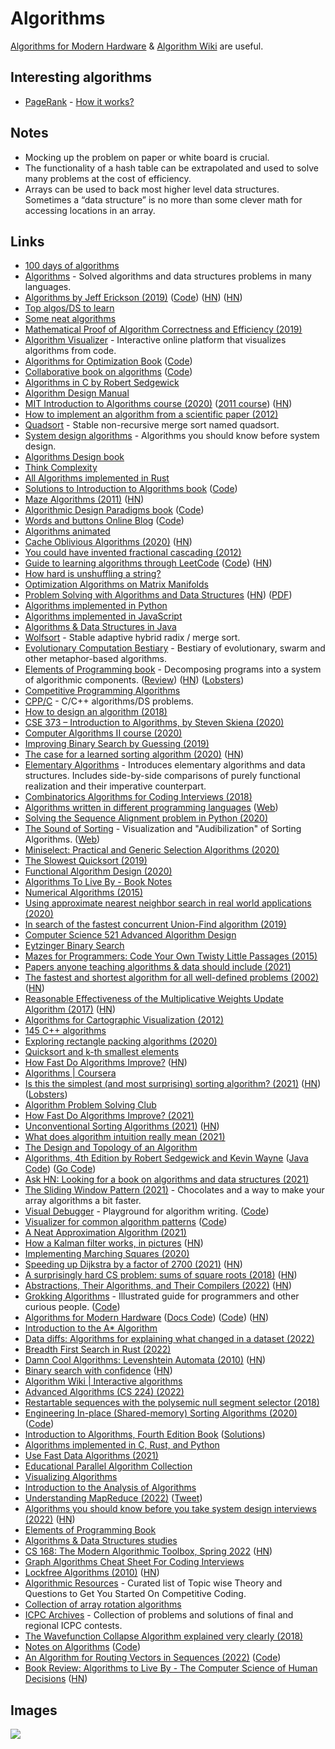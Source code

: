 # Algorithms

[Algorithms for Modern Hardware](https://en.algorithmica.org/hpc/) & [Algorithm Wiki](https://thimbleby.gitlab.io/algorithm-wiki-site/) are useful.

## Interesting algorithms

- [PageRank](http://en.wikipedia.org/wiki/PageRank) - [How it works?](http://qr.ae/TUpCVB)

## Notes

- Mocking up the problem on paper or white board is crucial.
- The functionality of a hash table can be extrapolated and used to solve many problems at the cost of efficiency.
- Arrays can be used to back most higher level data structures. Sometimes a “data structure” is no more than some clever math for accessing locations in an array.

## Links

- [100 days of algorithms](https://github.com/coells/100days)
- [Algorithms](https://github.com/marcosfede/algorithms) - Solved algorithms and data structures problems in many languages.
- [Algorithms by Jeff Erickson (2019)](https://jeffe.cs.illinois.edu/teaching/algorithms/) ([Code](https://github.com/jeffgerickson/algorithms)) ([HN](https://news.ycombinator.com/item?id=26074289)) ([HN](https://news.ycombinator.com/item?id=32106761))
- [Top algos/DS to learn](https://www.reddit.com/r/compsci/comments/5uz9lb/top_algorithmsdata_structuresconcepts_every/ddy8azz/)
- [Some neat algorithms](https://www.nayuki.io/category/programming)
- [Mathematical Proof of Algorithm Correctness and Efficiency (2019)](https://stackabuse.com/mathematical-proof-of-algorithm-correctness-and-efficiency/)
- [Algorithm Visualizer](https://github.com/algorithm-visualizer/algorithm-visualizer) - Interactive online platform that visualizes algorithms from code.
- [Algorithms for Optimization Book](https://mitpress.mit.edu/books/algorithms-optimization) ([Code](https://github.com/sisl/algforopt-notebooks))
- [Collaborative book on algorithms](https://www.algorithm-archive.org/) ([Code](https://github.com/algorithm-archivists/algorithm-archive))
- [Algorithms in C by Robert Sedgewick](http://index-of.co.uk/Algorithms/Algorithms%20in%20C.pdf)
- [Algorithm Design Manual](http://mimoza.marmara.edu.tr/~msakalli/cse706_12/SkienaTheAlgorithmDesignManual.pdf)
- [MIT Introduction to Algorithms course (2020)](https://ocw.mit.edu/courses/6-006-introduction-to-algorithms-spring-2020/) ([2011 course](https://ocw.mit.edu/courses/electrical-engineering-and-computer-science/6-006-introduction-to-algorithms-fall-2011/)) ([HN](https://news.ycombinator.com/item?id=32875396))
- [How to implement an algorithm from a scientific paper (2012)](http://codecapsule.com/2012/01/18/how-to-implement-a-paper/)
- [Quadsort](https://github.com/scandum/quadsort) - Stable non-recursive merge sort named quadsort.
- [System design algorithms](https://github.com/resumejob/system-design-algorithms) - Algorithms you should know before system design.
- [Algorithms Design book](http://www.cs.sjtu.edu.cn/~jiangli/teaching/CS222/files/materials/Algorithm%20Design.pdf)
- [Think Complexity](http://greenteapress.com/complexity/html/index.html)
- [All Algorithms implemented in Rust](https://github.com/TheAlgorithms/Rust)
- [Solutions to Introduction to Algorithms book](https://walkccc.github.io/CLRS/) ([Code](https://github.com/walkccc/CLRS))
- [Maze Algorithms (2011)](https://www.jamisbuck.org/mazes/) ([HN](https://news.ycombinator.com/item?id=23429368))
- [Algorithmic Design Paradigms book](https://page.skerritt.blog/algorithms/) ([Code](https://github.com/brandonskerritt/AlgorithmsBook))
- [Words and buttons Online Blog](https://wordsandbuttons.online/) ([Code](https://github.com/akalenuk/wordsandbuttons))
- [Algorithms animated](https://www.chrislaux.com/)
- [Cache Oblivious Algorithms (2020)](https://jiahai-feng.github.io/posts/cache-oblivious-algorithms/) ([HN](https://news.ycombinator.com/item?id=23662434))
- [You could have invented fractional cascading (2012)](http://blog.ezyang.com/2012/03/you-could-have-invented-fractional-cascading/)
- [Guide to learning algorithms through LeetCode](https://labuladong.gitbook.io/algo-en/) ([Code](https://github.com/labuladong/fucking-algorithm/tree/english)) ([HN](https://news.ycombinator.com/item?id=24167297))
- [How hard is unshuffling a string?](https://cstheory.stackexchange.com/questions/34/how-hard-is-unshuffling-a-string)
- [Optimization Algorithms on Matrix Manifolds](https://sites.uclouvain.be/absil/amsbook/)
- [Problem Solving with Algorithms and Data Structures](https://runestone.academy/runestone/books/published/pythonds/index.html) ([HN](https://news.ycombinator.com/item?id=24287622)) ([PDF](https://www.cs.auckland.ac.nz/compsci105s1c/resources/ProblemSolvingwithAlgorithmsandDataStructures.pdf))
- [Algorithms implemented in Python](https://github.com/TheAlgorithms/Python)
- [Algorithms implemented in JavaScript](https://github.com/TheAlgorithms/Javascript)
- [Algorithms & Data Structures in Java](https://github.com/williamfiset/Algorithms)
- [Wolfsort](https://github.com/scandum/wolfsort) - Stable adaptive hybrid radix / merge sort.
- [Evolutionary Computation Bestiary](https://github.com/fcampelo/EC-Bestiary) - Bestiary of evolutionary, swarm and other metaphor-based algorithms.
- [Elements of Programming book](http://elementsofprogramming.com/) - Decomposing programs into a system of algorithmic components. ([Review](http://www.pathsensitive.com/2020/09/book-review-elements-of-programmnig.html)) ([HN](https://news.ycombinator.com/item?id=24635947)) ([Lobsters](https://lobste.rs/s/bqnhbo/book_review_elements_programmnig))
- [Competitive Programming Algorithms](https://cp-algorithms.com/)
- [CPP/C](https://github.com/akshitagit/CPP) - C/C++ algorithms/DS problems.
- [How to design an algorithm (2018)](https://www.adamconrad.dev/blog/how-to-design-an-algorithm/)
- [CSE 373 – Introduction to Algorithms, by Steven Skiena (2020)](https://www.youtube.com/playlist?list=PLOtl7M3yp-DX6ic0HGT0PUX_wiNmkWkXx)
- [Computer Algorithms II course (2020)](http://homepages.math.uic.edu/~lreyzin/f20_mcs501/)
- [Improving Binary Search by Guessing (2019)](https://notebook.drmaciver.com/posts/2019-04-30-13:03.html)
- [The case for a learned sorting algorithm (2020)](https://blog.acolyer.org/2020/10/19/the-case-for-a-learned-sorting-algorithm/) ([HN](https://news.ycombinator.com/item?id=24823611))
- [Elementary Algorithms](https://github.com/liuxinyu95/AlgoXY) - Introduces elementary algorithms and data structures. Includes side-by-side comparisons of purely functional realization and their imperative counterpart.
- [Combinatorics Algorithms for Coding Interviews (2018)](https://sahandsaba.com/combinatorial-generation-for-coding-interviews-in-python.html)
- [Algorithms written in different programming languages](https://github.com/ZoranPandovski/al-go-rithms) ([Web](https://zoranpandovski.github.io/al-go-rithms/))
- [Solving the Sequence Alignment problem in Python (2020)](https://johnlekberg.com/blog/2020-10-25-seq-align.html)
- [The Sound of Sorting](https://github.com/bingmann/sound-of-sorting) - Visualization and "Audibilization" of Sorting Algorithms. ([Web](https://panthema.net/2013/sound-of-sorting/))
- [Miniselect: Practical and Generic Selection Algorithms (2020)](https://danlark.org/2020/11/11/miniselect-practical-and-generic-selection-algorithms/)
- [The Slowest Quicksort (2019)](https://chasewilson.dev/blog/slowest-quicksort/)
- [Functional Algorithm Design (2020)](https://blog.sigplan.org/2020/11/17/functional-algorithm-design-part-0/)
- [Algorithms To Live By - Book Notes](https://milofultz.com/2020/12/27/atlb-notes)
- [Numerical Algorithms (2015)](http://people.csail.mit.edu/jsolomon/share/book/numerical_book.pdf)
- [Using approximate nearest neighbor search in real world applications (2020)](https://blog.vespa.ai/using-approximate-nearest-neighbor-search-in-real-world-applications/)
- [In search of the fastest concurrent Union-Find algorithm (2019)](https://arxiv.org/pdf/1911.06347.pdf)
- [Computer Science 521 Advanced Algorithm Design](https://www.cs.princeton.edu/courses/archive/fall13/cos521/)
- [Eytzinger Binary Search](https://algorithmica.org/en/eytzinger)
- [Mazes for Programmers: Code Your Own Twisty Little Passages (2015)](https://pragprog.com/titles/jbmaze/mazes-for-programmers/)
- [Papers anyone teaching algorithms & data should include (2021)](https://twitter.com/XandaSchofield/status/1387513839449645056)
- [The fastest and shortest algorithm for all well-defined problems (2002)](https://arxiv.org/abs/cs/0206022) ([HN](https://news.ycombinator.com/item?id=27274897))
- [Reasonable Effectiveness of the Multiplicative Weights Update Algorithm (2017)](https://jeremykun.com/2017/02/27/the-reasonable-effectiveness-of-the-multiplicative-weights-update-algorithm/) ([HN](https://news.ycombinator.com/item?id=27728072))
- [Algorithms for Cartographic Visualization (2012)](https://www.win.tue.nl/~kverbeek/PhDThesis.pdf)
- [145 C++ algorithms](http://e-maxx.ru/algo/)
- [Exploring rectangle packing algorithms (2020)](https://www.david-colson.com/2020/03/10/exploring-rect-packing.html)
- [Quicksort and k-th smallest elements](https://apfelmus.nfshost.com/articles/quicksearch.html)
- [How Fast Do Algorithms Improve?](https://ieeexplore.ieee.org/stamp/stamp.jsp?tp=&arnumber=9540991) ([HN](https://news.ycombinator.com/item?id=28621057))
- [Algorithms | Coursera](https://www.coursera.org/specializations/algorithms)
- [Is this the simplest (and most surprising) sorting algorithm? (2021)](https://arxiv.org/abs/2110.01111) ([HN](https://news.ycombinator.com/item?id=28758106)) ([Lobsters](https://lobste.rs/s/gh1ngc/is_this_simplest_most_surprising_sorting))
- [Algorithm Problem Solving Club](https://offbeat.cc/blog/time-for-programming-puzzles.html)
- [How Fast Do Algorithms Improve? (2021)](https://ieeexplore.ieee.org/document/9540991)
- [Unconventional Sorting Algorithms (2021)](https://codingkaiser.blog/2021/10/20/most-bizzare-sorting-algorithms-you-will-ever-see/) ([HN](https://news.ycombinator.com/item?id=28946451))
- [What does algorithm intuition really mean (2021)](https://1pkg.github.io/posts/what_does_algorithm_intuition_really_mean/)
- [The Design and Topology of an Algorithm](https://www.densebit.com/posts/24)
- [Algorithms, 4th Edition by Robert Sedgewick and Kevin Wayne](https://algs4.cs.princeton.edu/home/) ([Java Code](https://algs4.cs.princeton.edu/code/)) ([Go Code](https://github.com/youngzhu/algs4-go))
- [Ask HN: Looking for a book on algorithms and data structures (2021)](https://news.ycombinator.com/item?id=29217252)
- [The Sliding Window Pattern (2021)](https://nan.fyi/sliding-window) - Chocolates and a way to make your array algorithms a bit faster.
- [Visual Debugger](https://playground.narendras.vercel.app/) - Playground for algorithm writing. ([Code](https://github.com/narendrasss/playground))
- [Visualizer for common algorithm patterns](https://visualizer-sepia.vercel.app/patterns/sliding-window/find-all-averages) ([Code](https://github.com/narendrasss/visualizer))
- [A Neat Approximation Algorithm (2021)](https://mht.wtf/post/min-deg-st/)
- [How a Kalman filter works, in pictures](https://www.bzarg.com/p/how-a-kalman-filter-works-in-pictures/) ([HN](https://news.ycombinator.com/item?id=29473271))
- [Implementing Marching Squares (2020)](http://jacobzelko.com/marching-squares/)
- [Speeding up Dijkstra by a factor of 2700 (2021)](https://blog.siraben.dev/2021/12/28/aoc-speedup.html) ([HN](https://news.ycombinator.com/item?id=29757176))
- [A surprisingly hard CS problem: sums of square roots (2018)](https://shlegeris.com/2018/10/23/sqrt.html) ([HN](https://news.ycombinator.com/item?id=30057582))
- [Abstractions, Their Algorithms, and Their Compilers (2022)](https://cacm.acm.org/magazines/2022/2/258231-abstractions-their-algorithms-and-their-compilers/fulltext) ([HN](https://news.ycombinator.com/item?id=30084470))
- [Grokking Algorithms](https://www.manning.com/books/grokking-algorithms) - Illustrated guide for programmers and other curious people. ([Code](https://github.com/egonSchiele/grokking_algorithms))
- [Algorithms for Modern Hardware](https://en.algorithmica.org/hpc/) ([Docs Code](https://github.com/algorithmica-org/algorithmica)) ([Code](https://github.com/sslotin/amh-code)) ([HN](https://news.ycombinator.com/item?id=30583808))
- [Introduction to the A\* Algorithm](https://www.redblobgames.com/pathfinding/a-star/introduction.html)
- [Data diffs: Algorithms for explaining what changed in a dataset (2022)](https://blog.marcua.net/2022/02/20/data-diffs-algorithms-for-explaining-what-changed-in-a-dataset.html)
- [Breadth First Search in Rust (2022)](https://www.sotr.blog/articles/breadth-first-search)
- [Damn Cool Algorithms: Levenshtein Automata (2010)](http://blog.notdot.net/2010/07/Damn-Cool-Algorithms-Levenshtein-Automata) ([HN](https://news.ycombinator.com/item?id=30566119))
- [Binary search with confidence](https://blog.tylerhou.io/posts/binary-search-with-confidence/) ([HN](https://news.ycombinator.com/item?id=30582168))
- [Algorithm Wiki | Interactive algorithms](https://thimbleby.gitlab.io/algorithm-wiki-site/)
- [Advanced Algorithms (CS 224) (2022)](http://people.seas.harvard.edu/~minilek/cs224/fall14/index.html)
- [Restartable sequences with the polysemic null segment selector (2018)](https://pvk.ca/Blog/2018/08/25/restartable-sequences-with-the-polysemic-null-segment-selector/)
- [Engineering In-place (Shared-memory) Sorting Algorithms (2020)](https://arxiv.org/abs/2009.13569) ([Code](https://github.com/ips4o/ips2ra))
- [Introduction to Algorithms, Fourth Edition Book](https://mitpress.mit.edu/books/introduction-algorithms-fourth-edition) ([Solutions](https://github.com/gzc/CLRS))
- [Algorithms implemented in C, Rust, and Python](https://github.com/alilleybrinker/algs)
- [Use Fast Data Algorithms (2021)](https://jolynch.github.io/posts/use_fast_data_algorithms/)
- [Educational Parallel Algorithm Collection](https://github.com/s-hironobu/AlgorithmCollection)
- [Visualizing Algorithms](https://bost.ocks.org/mike/algorithms/)
- [Introduction to the Analysis of Algorithms](https://aofa.cs.princeton.edu/home/)
- [Understanding MapReduce (2022)](https://www.rowjee.com/blog/papers/mapreduce) ([Tweet](https://twitter.com/krismicinski/status/1554112249580634113))
- [Algorithms you should know before you take system design interviews (2022)](https://blog.bytebytego.com/p/algorithms-you-should-know-before) ([HN](https://news.ycombinator.com/item?id=32429533))
- [Elements of Programming Book](http://elementsofprogramming.com/)
- [Algorithms & Data Structures studies](https://github.com/imteekay/algorithms)
- [CS 168: The Modern Algorithmic Toolbox, Spring 2022](https://web.stanford.edu/class/cs168/index.html) ([HN](https://news.ycombinator.com/item?id=32788475))
- [Graph Algorithms Cheat Sheet For Coding Interviews](https://memgraph.com/blog/graph-algorithms-cheat-sheet-for-coding-interviews)
- [Lockfree Algorithms (2010)](https://www.1024cores.net/home/lock-free-algorithms) ([HN](https://news.ycombinator.com/item?id=32918043))
- [Algorithmic Resources](https://github.com/hkirat/Algorithmic-Resources) - Curated list of Topic wise Theory and Questions to Get You Started On Competitive Coding.
- [Collection of array rotation algorithms](https://github.com/scandum/rotate)
- [ICPC Archives](https://icpcarchive.github.io/) - Collection of problems and solutions of final and regional ICPC contests.
- [The Wavefunction Collapse Algorithm explained very clearly (2018)](https://robertheaton.com/2018/12/17/wavefunction-collapse-algorithm/)
- [Notes on Algorithms](https://liuzhenglaichn.gitbook.io/algorithm/) ([Code](https://github.com/lzl124631x/algorithm))
- [An Algorithm for Routing Vectors in Sequences (2022)](https://arxiv.org/abs/2211.11754) ([Code](https://github.com/glassroom/heinsen_routing))
- [Book Review: Algorithms to Live By - The Computer Science of Human Decisions](https://blog.galowicz.de/2022/12/28/book-review-algorithms-to-live-by/) ([HN](https://news.ycombinator.com/item?id=34161864))

## Images

![](http://i0.wp.com/www.jessicayung.com/wp-content/uploads/2016/08/screenshot-5.png?fit=1618%2C1130)
